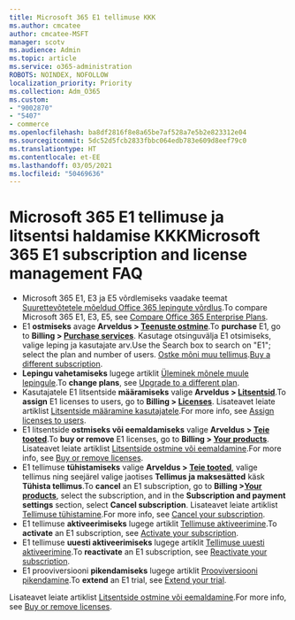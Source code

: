 ```yaml
---
title: Microsoft 365 E1 tellimuse KKK
ms.author: cmcatee
author: cmcatee-MSFT
manager: scotv
ms.audience: Admin
ms.topic: article
ms.service: o365-administration
ROBOTS: NOINDEX, NOFOLLOW
localization_priority: Priority
ms.collection: Adm_O365
ms.custom:
- "9002870"
- "5407"
- commerce
ms.openlocfilehash: ba8df2816f8e8a65be7af528a7e5b2e823312e04
ms.sourcegitcommit: 5dc52d5fcb2833fbbc064edb783e609d8eef79c0
ms.translationtype: HT
ms.contentlocale: et-EE
ms.lasthandoff: 03/05/2021
ms.locfileid: "50469636"
---
```

# <a name="microsoft-365-e1-subscription-and-license-management-faq"></a><span data-ttu-id="534ee-102">Microsoft 365 E1 tellimuse ja litsentsi haldamise KKK</span><span class="sxs-lookup"><span data-stu-id="534ee-102">Microsoft 365 E1 subscription and license management FAQ</span></span>

- <span data-ttu-id="534ee-103">Microsoft 365 E1, E3 ja E5 võrdlemiseks vaadake teemat [Suurettevõtetele mõeldud Office 365 lepingute võrdlus](https://www.microsoft.com/microsoft-365/business/compare-more-office-365-for-business-plans).</span><span class="sxs-lookup"><span data-stu-id="534ee-103">To compare Microsoft 365 E1, E3, E5, see [Compare Office 365 Enterprise Plans](https://www.microsoft.com/microsoft-365/business/compare-more-office-365-for-business-plans).</span></span>
- <span data-ttu-id="534ee-104">E1 **ostmiseks** avage **Arveldus > [Teenuste ostmine](https://go.microsoft.com/fwlink/p/?linkid=868433)**.</span><span class="sxs-lookup"><span data-stu-id="534ee-104">To **purchase** E1, go to **Billing > [Purchase services](https://go.microsoft.com/fwlink/p/?linkid=868433)**.</span></span> <span data-ttu-id="534ee-105">Kasutage otsinguvälja E1 otsimiseks, valige leping ja kasutajate arv.</span><span class="sxs-lookup"><span data-stu-id="534ee-105">Use the Search box to search on "E1"; select the plan and number of users.</span></span> <span data-ttu-id="534ee-106">[Ostke mõni muu tellimus](https://docs.microsoft.com/microsoft-365/commerce/try-or-buy-microsoft-365#buy-a-different-subscription).</span><span class="sxs-lookup"><span data-stu-id="534ee-106">[Buy a different subscription](https://docs.microsoft.com/microsoft-365/commerce/try-or-buy-microsoft-365#buy-a-different-subscription).</span></span>
- <span data-ttu-id="534ee-107">**Lepingu vahetamiseks** lugege artiklit [Üleminek mõnele muule lepingule](https://docs.microsoft.com/microsoft-365/commerce/subscriptions/upgrade-to-different-plan).</span><span class="sxs-lookup"><span data-stu-id="534ee-107">To **change plans**, see [Upgrade to a different plan](https://docs.microsoft.com/microsoft-365/commerce/subscriptions/upgrade-to-different-plan).</span></span>
- <span data-ttu-id="534ee-108">Kasutajatele E1 litsentside **määramiseks** valige **Arveldus > [Litsentsid](https://go.microsoft.com/fwlink/p/?linkid=842264)**.</span><span class="sxs-lookup"><span data-stu-id="534ee-108">To **assign** E1 licenses to users, go to **Billing > [Licenses](https://go.microsoft.com/fwlink/p/?linkid=842264)**.</span></span> <span data-ttu-id="534ee-109">Lisateavet leiate artiklist [Litsentside määramine kasutajatele](https://docs.microsoft.com/microsoft-365/admin/manage/assign-licenses-to-users).</span><span class="sxs-lookup"><span data-stu-id="534ee-109">For more info, see [Assign licenses to users](https://docs.microsoft.com/microsoft-365/admin/manage/assign-licenses-to-users).</span></span>
- <span data-ttu-id="534ee-110">E1 litsentside **ostmiseks või eemaldamiseks** valige **Arveldus > [Teie tooted](https://go.microsoft.com/fwlink/p/?linkid=842054)**.</span><span class="sxs-lookup"><span data-stu-id="534ee-110">To **buy or remove** E1 licenses, go to **Billing > [Your products](https://go.microsoft.com/fwlink/p/?linkid=842054)**.</span></span> <span data-ttu-id="534ee-111">Lisateavet leiate artiklist [Litsentside ostmine või eemaldamine](https://docs.microsoft.com/microsoft-365/commerce/licenses/buy-licenses).</span><span class="sxs-lookup"><span data-stu-id="534ee-111">For more info, see [Buy or remove licenses](https://docs.microsoft.com/microsoft-365/commerce/licenses/buy-licenses).</span></span>
- <span data-ttu-id="534ee-112">E1 tellimuse **tühistamiseks** valige **Arveldus > [Teie tooted](https://go.microsoft.com/fwlink/p/?linkid=842054)**, valige tellimus ning seejärel valige jaotises **Tellimus ja maksesätted** käsk **Tühista tellimus**.</span><span class="sxs-lookup"><span data-stu-id="534ee-112">To **cancel** an E1 subscription, go to **Billing >[Your products](https://go.microsoft.com/fwlink/p/?linkid=842054)**, select the subscription, and in the **Subscription and payment settings** section, select **Cancel subscription**.</span></span> <span data-ttu-id="534ee-113">Lisateavet leiate artiklist [Tellimuse tühistamine](https://docs.microsoft.com/microsoft-365/commerce/subscriptions/cancel-your-subscription).</span><span class="sxs-lookup"><span data-stu-id="534ee-113">For more info, see [Cancel your subscription](https://docs.microsoft.com/microsoft-365/commerce/subscriptions/cancel-your-subscription).</span></span>
- <span data-ttu-id="534ee-114">E1 tellimuse **aktiveerimiseks** lugege artiklit [Tellimuse aktiveerimine](https://docs.microsoft.com/alchemyinsights/activate-your-office-365-subscription).</span><span class="sxs-lookup"><span data-stu-id="534ee-114">To **activate** an E1 subscription, see [Activate your subscription](https://docs.microsoft.com/alchemyinsights/activate-your-office-365-subscription).</span></span>
- <span data-ttu-id="534ee-115">E1 tellimuse **uuesti aktiveerimiseks** lugege artiklit [Tellimuse uuesti aktiveerimine](https://docs.microsoft.com/alchemyinsights/reactivate-your-subscription).</span><span class="sxs-lookup"><span data-stu-id="534ee-115">To **reactivate** an E1 subscription, see [Reactivate your subscription](https://docs.microsoft.com/alchemyinsights/reactivate-your-subscription).</span></span>
- <span data-ttu-id="534ee-116">E1 prooviversiooni **pikendamiseks** lugege artiklit [Prooviversiooni pikendamine](https://docs.microsoft.com/microsoft-365/commerce/extend-your-trial).</span><span class="sxs-lookup"><span data-stu-id="534ee-116">To **extend** an E1 trial, see [Extend your trial](https://docs.microsoft.com/microsoft-365/commerce/extend-your-trial).</span></span>

<span data-ttu-id="534ee-117">Lisateavet leiate artiklist [Litsentside ostmine või eemaldamine](https://docs.microsoft.com/microsoft-365/commerce/licenses/buy-licenses).</span><span class="sxs-lookup"><span data-stu-id="534ee-117">For more info, see [Buy or remove licenses](https://docs.microsoft.com/microsoft-365/commerce/licenses/buy-licenses).</span></span>